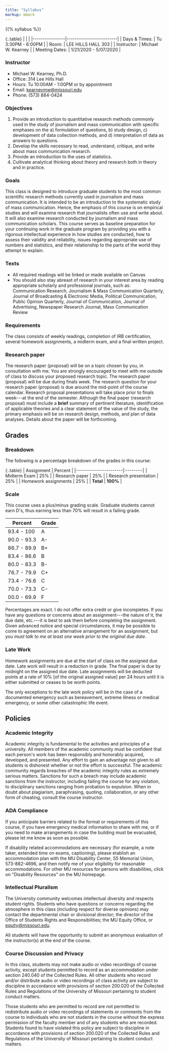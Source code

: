 ```yaml
---
title: "Syllabus"
markup: mmark
---
```



{{% syllabus %}}

{:.table}
|                |                         |
|----------------|-------------------------|
| Days \& Times: | Tu 3:30PM - 6:00PM      |
| Room:          | LEE HILLS HALL 303      |
| Instructor:    | Michael W. Kearney      |
| Meeting Dates: | 1/21/2020 - 5/07/2020   |

### Instructor
- Michael W. Kearney, Ph.D.
- Office: 314 Lee Hills Hall
- Hours: Tu 10:00AM - 1:00PM or by appointment
- Email: [kearneymw@missouri.edu](mailto:kearneymw@missouri.edu)
- Phone: (573) 884-0424

### Objectives
1. Provide an introduction to quantitative research methods commonly
   used in the study of journalism and mass communication with
   specific emphases on the a) formulation of questions, b) study 
   design, c) development of data collection methods, and d) 
   interpretation of data as answers to questions.
2. Develop the skills necessary to read, understand, critique, and
   write about mass communication research.
3. Provide an introduction to the uses of statistics.
4. Cultivate analytical thinking about theory and research both in
   theory and in practice.

### Goals
This class is designed to introduce graduate students to the most
common scientific research methods currently used in journalism and
mass communication. It is intended to be an introduction to the
systematic study of mass communication. Hence, the emphasis of this
course is on empirical studies and will examine research that
journalists often use and write about. It will also examine research 
conducted by journalism and mass communication scholars. This
course serves as baseline preparation for your continuing work in the
graduate program by providing you with a rigorous intellectual
experience in how studies are conducted, how to assess their validity
and reliability, issues regarding appropriate use of numbers and
statistics, and their relationship to the parts of the world they
attempt to explain.

### Texts
* All required readings will be linked or made available on Canvas
* You should also stay abreast of research in your interest area by
reading appropriate scholarly and professional journals, such as:
Communication Research, Journalism & Mass Communication Quarterly,
Journal of Broadcasting & Electronic Media, Political Communication,
Public Opinion Quarterly, Journal of Communication, Journal of
Advertising, Newspaper Research Journal, Mass Communication Review

### Requirements
The class consists of weekly readings, completion of IRB certification, 
several homework assignments, a midterm exam, and a final written project.

### Research paper
The research paper (proposal) will be on a topic chosen by you, in
consultation with me. You are strongly encouraged to meet with me
outside of class to discuss your proposed research topic. The research
paper (proposal) will be due during finals week. The research
question for your research paper (proposal) is due around the mid-point
of the course calendar. Research proposal presentations will take place
prior to finals week---at the end of the semester. Although the final
paper (research proposal) must include a **brief** summary of
pertinent literature, identification of applicable theories and a
clear statement of the value of the study, the primary emphasis will
be on research design, methods, and plan of data analyses. Details
about the paper will be forthcoming.

## Grades

### Breakdown
The following is a percentage breakdown of the grades in this course:

{:.table}
| Assignment            | Percent  |
|-----------------------|:--------:|
| Midterm Exam          | 25%      |
| Research paper        | 25%      |
| Research presentation | 25%      |
| Homework assignments  | 25%      |
| **Total**             | **100%** |

### Scale
This course uses a plus/minus grading scale. Graduate students
cannot earn D's, thus earning less than 70% will result in a failing
grade.

| Percent     | Grade |
|-------------|-------|
| 93.4 - 100  | A     |
| 90.0 - 93.3 | A-    |
| 86.7 - 89.9 | B+    |
| 83.4 - 86.6 | B     |
| 80.0 - 83.3 | B-    |
| 76.7 - 79.9 | C+    |
| 73.4 - 76.6 | C     |
| 70.0 - 73.3 | C-    |
| 00.0 - 69.9 | F     |  {:.table}

Percentages are exact. I do not offer extra credit or give incompletes. 
If you have any questions or concerns about an assignment---the nature 
of it, the due date, etc.---it is best to ask them before completing the 
assignment. Given advanced notice and special circumstances, it may be 
possible to come to agreement on an alternative arrangement for an 
assignment, but you *must talk to me at least one week prior to the original due date*.

### Late Work
Homework assignments are due at the start of class on the assigned 
due date. Late work will result in a reduction in grade. The final
paper is due by midnight on the assigned due date. Late assignments
will be deducted points at a rate of 10% [of the original assigned
value] per 24 hours until it is either submitted or ceases to be worth
points.

The only exceptions to the late work policy will be in the case of a
documented emergency such as bereavement, extreme illness or medical
emergency, or some other catastrophic life event.

## Policies

### Academic Integrity
Academic integrity is fundamental to the activities and principles of
a university. All members of the academic community must be confident
that each person's work has been responsibly and honorably acquired,
developed, and presented. Any effort to gain an advantage not given to
all students is dishonest whether or not the effort is successful. The
academic community regards breaches of the academic integrity rules as
extremely serious matters. Sanctions for such a breach may include
academic sanctions from the instructor, including failing the course
for any violation, to disciplinary sanctions ranging from probation to
expulsion. When in doubt about plagiarism, paraphrasing, quoting,
collaboration, or any other form of cheating, consult the course
instructor.

### ADA Compliance
If you anticipate barriers related to the format or requirements of
this course, if you have emergency medical information to share with
me, or if you need to make arrangements in case the building must be
evacuated, please let me know as soon as possible.

If disability related accommodations are necessary (for example, a
note taker, extended time on exams, captioning), please etablish an
accommodation plan with the MU Disability Center, S5 Memorial Union,
573-882-4696, and then notify me of your eligibility for reasonable
accommodations. For other MU resources for persons with disabilities,
click on "Disability Resources" on the MU homepage.

### Intellectual Pluralism
The University community welcomes intellectual diversity and respects
student rights. Students who have questions or concerns regarding the
atmosphere in this class (including respect for diverse opinions) may
contact the departmental chair or divisional director; the director of
the Office of Students Rights and Responsibilities; the MU Equity
Office, or [equity@missouri.edu](mailto:equity@missouri.edu).

All students will have the opportunity to submit an anonymous
evaluation of the instructor(s) at the end of the course.

### Course Discussion and Privacy
In this class, students may not make audio or video recordings of
course activity, except students permitted to record as an
accommodation under section 240.040 of the Collected Rules. All other
students who record and/or distribute audio or video recordings of
class activity are subject to discipline in accordance with provisions
of section 200.020 of the Collected Rules and Regulations of the
University of Missouri pertaining to student conduct matters.

Those students who are permitted to record are not permitted to
redistribute audio or video recordings of statements or comments from
the course to individuals who are not students in the course without
the express permission of the faculty member and of any students who
are recorded. Students found to have violated this policy are subject
to discipline in accordance with provisions of section 200.020 of the
Collected Rules and Regulations of the University of Missouri
pertaining to student conduct matters.